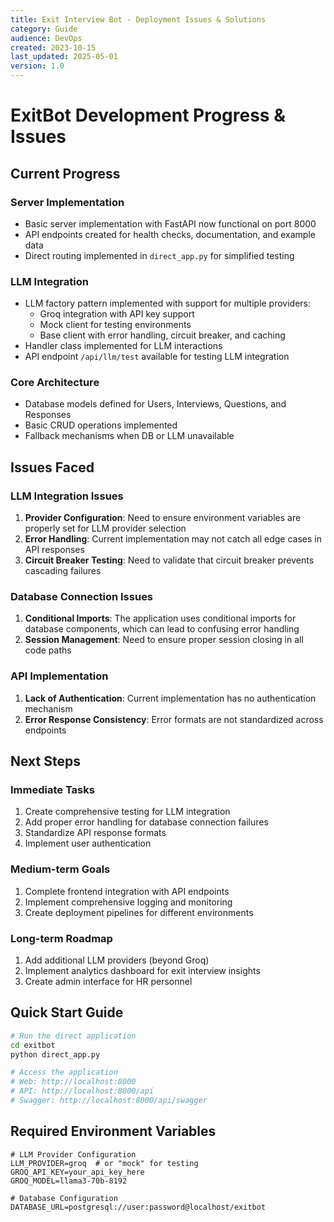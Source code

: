 ```yaml
---
title: Exit Interview Bot - Deployment Issues & Solutions
category: Guide
audience: DevOps
created: 2023-10-15
last_updated: 2025-05-01
version: 1.0
---
```


# ExitBot Development Progress & Issues

## Current Progress

### Server Implementation
- Basic server implementation with FastAPI now functional on port 8000
- API endpoints created for health checks, documentation, and example data
- Direct routing implemented in `direct_app.py` for simplified testing

### LLM Integration
- LLM factory pattern implemented with support for multiple providers:
  - Groq integration with API key support
  - Mock client for testing environments
  - Base client with error handling, circuit breaker, and caching
- Handler class implemented for LLM interactions
- API endpoint `/api/llm/test` available for testing LLM integration

### Core Architecture
- Database models defined for Users, Interviews, Questions, and Responses
- Basic CRUD operations implemented
- Fallback mechanisms when DB or LLM unavailable

## Issues Faced

### LLM Integration Issues
1. **Provider Configuration**: Need to ensure environment variables are properly set for LLM provider selection
2. **Error Handling**: Current implementation may not catch all edge cases in API responses
3. **Circuit Breaker Testing**: Need to validate that circuit breaker prevents cascading failures

### Database Connection Issues
1. **Conditional Imports**: The application uses conditional imports for database components, which can lead to confusing error handling
2. **Session Management**: Need to ensure proper session closing in all code paths

### API Implementation
1. **Lack of Authentication**: Current implementation has no authentication mechanism
2. **Error Response Consistency**: Error formats are not standardized across endpoints

## Next Steps

### Immediate Tasks
1. Create comprehensive testing for LLM integration
2. Add proper error handling for database connection failures
3. Standardize API response formats
4. Implement user authentication

### Medium-term Goals
1. Complete frontend integration with API endpoints
2. Implement comprehensive logging and monitoring
3. Create deployment pipelines for different environments

### Long-term Roadmap
1. Add additional LLM providers (beyond Groq)
2. Implement analytics dashboard for exit interview insights
3. Create admin interface for HR personnel

## Quick Start Guide

```bash
# Run the direct application
cd exitbot
python direct_app.py

# Access the application
# Web: http://localhost:8000
# API: http://localhost:8000/api
# Swagger: http://localhost:8000/api/swagger
```

## Required Environment Variables

```
# LLM Provider Configuration
LLM_PROVIDER=groq  # or "mock" for testing
GROQ_API_KEY=your_api_key_here
GROQ_MODEL=llama3-70b-8192

# Database Configuration
DATABASE_URL=postgresql://user:password@localhost/exitbot
``` 